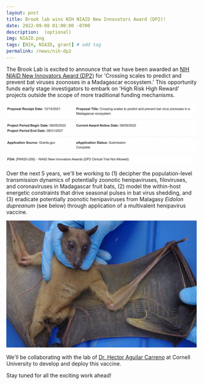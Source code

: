 ```yaml
---
layout: post
title: Brook lab wins NIH NIAID New Innovators Award (DP2)!
date: 2022-09-08 01:00:00 -0700
description:  (optional)
img: NIAID.png
tags: [NIH, NIAID, grant] # add tag
permalink: /news/nih-dp2
---
```



The Brook Lab is excited to announce that we have been awarded an <a href="https://grants.nih.gov/grants/guide/pa-files/PAR-20-259.html">NIH NIAID New Innovators Award (DP2)</a> for 'Crossing scales to predict and prevent bat viruses zoonoses in a Madagascar ecosystem.' This opportunity funds early stage investigators to embark on 'High Risk High Reward' projects outside the scope of more traditional funding mechanisms.


<img src="/assets/img/DP2-NOA.png" alt="DP2-screenshot" class="float-start col-md-12" />


 
 
Over the next 5 years, we'll be working to (1) decipher the population-level transmission dynamics of potentially zoonotic henipaviruses, filoviruses, and coronaviruses in Madagascar fruit bats, (2) model the within-host energetic constraints that drive seasonal pulses in bat virus shedding, and (3) eradicate potentially zoonotic henipaviruses from Malagasy <i>Eidolon dupreanum</i> (see below) through application of a multivalent henipavirus vaccine. 

<img src="/assets/img/eidolon-dupreanum-duped.jpeg" alt="eidolon" class="float-start col-md-5" />


We'll be collaborating with the lab of <a href="https://sites.google.com/view/aguilarlab/home">Dr. Hector Aguilar Carreno</a> at Cornell University to develop and deploy this vaccine.


Stay tuned for all the exciting work ahead!













